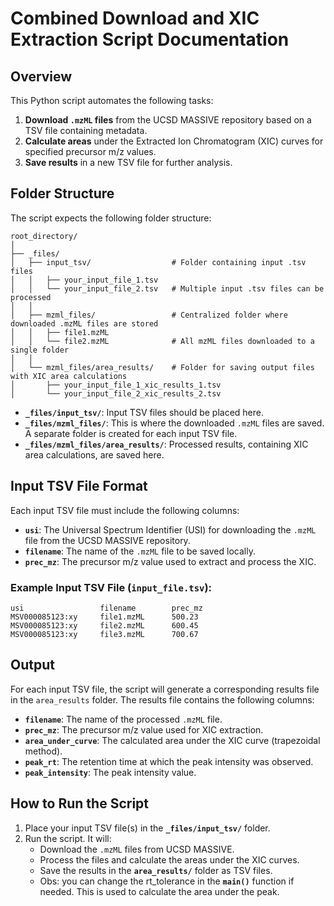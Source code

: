 
# **Combined Download and XIC Extraction Script Documentation**

## **Overview**

This Python script automates the following tasks:
1. **Download `.mzML` files** from the UCSD MASSIVE repository based on a TSV file containing metadata.
2. **Calculate areas** under the Extracted Ion Chromatogram (XIC) curves for specified precursor m/z values.
3. **Save results** in a new TSV file for further analysis.

## **Folder Structure**

The script expects the following folder structure:

```plaintext
root_directory/
│
├── _files/
│   ├── input_tsv/                  # Folder containing input .tsv files
│   │   ├── your_input_file_1.tsv
│   │   └── your_input_file_2.tsv   # Multiple input .tsv files can be processed
│   │
│   ├── mzml_files/                 # Centralized folder where downloaded .mzML files are stored
│   │   ├── file1.mzML
│   │   └── file2.mzML              # All mzML files downloaded to a single folder
│   │
│   └── mzml_files/area_results/    # Folder for saving output files with XIC area calculations
│       ├── your_input_file_1_xic_results_1.tsv
│       └── your_input_file_2_xic_results_2.tsv
```

- **`_files/input_tsv/`**: Input TSV files should be placed here.
- **`_files/mzml_files/`**: This is where the downloaded `.mzML` files are saved. A separate folder is created for each input TSV file.
- **`_files/mzml_files/area_results/`**: Processed results, containing XIC area calculations, are saved here.

## **Input TSV File Format**

Each input TSV file must include the following columns:

- **`usi`**: The Universal Spectrum Identifier (USI) for downloading the `.mzML` file from the UCSD MASSIVE repository.
- **`filename`**: The name of the `.mzML` file to be saved locally.
- **`prec_mz`**: The precursor m/z value used to extract and process the XIC.

### **Example Input TSV File** (`input_file.tsv`):

```plaintext
usi                 filename        prec_mz
MSV000085123:xy     file1.mzML      500.23
MSV000085123:xy     file2.mzML      600.45
MSV000085123:xy     file3.mzML      700.67
```

## **Output**

For each input TSV file, the script will generate a corresponding results file in the `area_results` folder. The results file contains the following columns:

- **`filename`**: The name of the processed `.mzML` file.
- **`prec_mz`**: The precursor m/z value used for XIC extraction.
- **`area_under_curve`**: The calculated area under the XIC curve (trapezoidal method).
- **`peak_rt`**: The retention time at which the peak intensity was observed.
- **`peak_intensity`**: The peak intensity value.

## **How to Run the Script**

1. Place your input TSV file(s) in the **`_files/input_tsv/`** folder.
2. Run the script. It will:
   - Download the `.mzML` files from UCSD MASSIVE.
   - Process the files and calculate the areas under the XIC curves.
   - Save the results in the **`area_results/`** folder as TSV files.
   - Obs: you can change the rt_tolerance in the **`main()`** function if needed. This is used to calculate the area under the peak.

